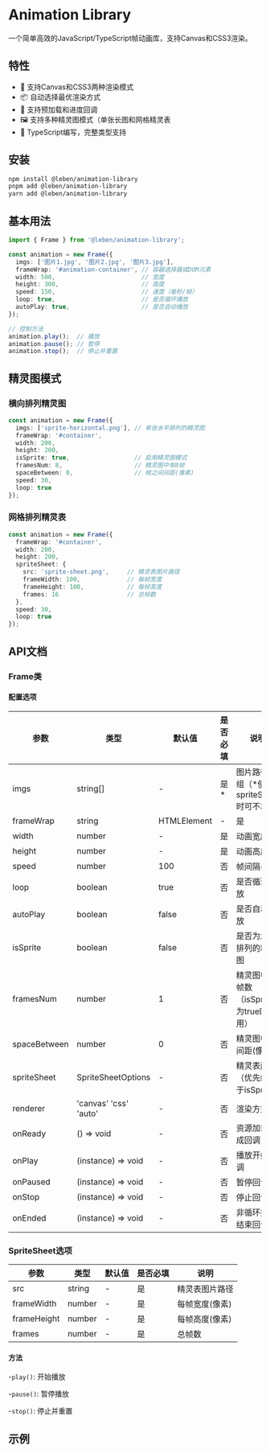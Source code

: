 # Animation Library

一个简单高效的JavaScript/TypeScript帧动画库，支持Canvas和CSS3渲染。

## 特性

- 🚀 支持Canvas和CSS3两种渲染模式
- 📦 自动选择最优渲染方式
- 🎯 支持预加载和进度回调
- 🖼️ 支持多种精灵图模式（单张长图和网格精灵表
- 💪 TypeScript编写，完整类型支持

## 安装

```bash
npm install @leben/animation-library
pnpm add @leben/animation-library
yarn add @leben/animation-library
```

## 基本用法

```typescript
import { Frame } from '@leben/animation-library';

const animation = new Frame({
  imgs: ['图片1.jpg', '图片2.jpg', '图片3.jpg'],
  frameWrap: '#animation-container', // 容器选择器或DOM元素
  width: 500,                        // 宽度
  height: 300,                       // 高度
  speed: 150,                        // 速度（毫秒/帧）
  loop: true,                        // 是否循环播放
  autoPlay: true,                    // 是否自动播放
});

// 控制方法
animation.play();  // 播放
animation.pause(); // 暂停
animation.stop();  // 停止并重置
```

## 精灵图模式

### 横向排列精灵图

```typescript
const animation = new Frame({
  imgs: ['sprite-horizontal.png'], // 单张水平排列的精灵图
  frameWrap: '#container',
  width: 200,
  height: 200,
  isSprite: true,                  // 启用精灵图模式
  framesNum: 8,                    // 精灵图中有8帧
  spaceBetween: 0,                 // 帧之间间距(像素)
  speed: 30,
  loop: true
});
```

### 网格排列精灵表

```typescript
const animation = new Frame({
  frameWrap: '#container',
  width: 200,
  height: 200,
  spriteSheet: {
    src: 'sprite-sheet.png',     // 精灵表图片路径
    frameWidth: 100,             // 每帧宽度
    frameHeight: 100,            // 每帧高度
    frames: 16                   // 总帧数
  },
  speed: 30,
  loop: true
});
```

## API文档

### Frame类

#### 配置选项

| 参数         | 类型                  | 默认值      | 是否必填 | 说明                                     |
| ------------ | --------------------- | ----------- | -------- | ---------------------------------------- |
| imgs         | string[]              | -           | 是*      | 图片路径数组（*使用spriteSheet时可不填） |
| frameWrap    | string                | HTMLElement | -        | 是                                       |
| width        | number                | -           | 是       | 动画宽度                                 |
| height       | number                | -           | 是       | 动画高度                                 |
| speed        | number                | 100         | 否       | 帧间隔(ms)                               |
| loop         | boolean               | true        | 否       | 是否循环播放                             |
| autoPlay     | boolean               | false       | 否       | 是否自动播放                             |
| isSprite     | boolean               | false       | 否       | 是否为水平排列的精灵图                   |
| framesNum    | number                | 1           | 否       | 精灵图中的帧数（isSprite为true时使用）   |
| spaceBetween | number                | 0           | 否       | 精灵图中帧间距(像素)                     |
| spriteSheet  | SpriteSheetOptions    | -           | 否       | 精灵表配置（优先级高于isSprite）         |
| renderer     | 'canvas' 'css' 'auto' | -           | 否       | 渲染方式                                 |
| onReady      | () => void            | -           | 否       | 资源加载完成回调                         |
| onPlay       | (instance) => void    | -           | 否       | 播放开始回调                             |
| onPaused     | (instance) => void    | -           | 否       | 暂停回调                                 |
| onStop       | (instance) => void    | -           | 否       | 停止回调                                 |
| onEnded      | (instance) => void    | -           | 否       | 非循环播放结束回调                       |

### SpriteSheet选项



| 参数        | 类型   | 默认值 | 是否必填 | 说明           |
| ----------- | ------ | ------ | -------- | -------------- |
| src         | string | -      | 是       | 精灵表图片路径 |
| frameWidth  | number | -      | 是       | 每帧宽度(像素) |
| frameHeight | number | -      | 是       | 每帧高度(像素) |
| frames      | number | -      | 是       | 总帧数         |

#### 方法

-`play()`: 开始播放

-`pause()`: 暂停播放

-`stop()`: 停止并重置

## 示例
